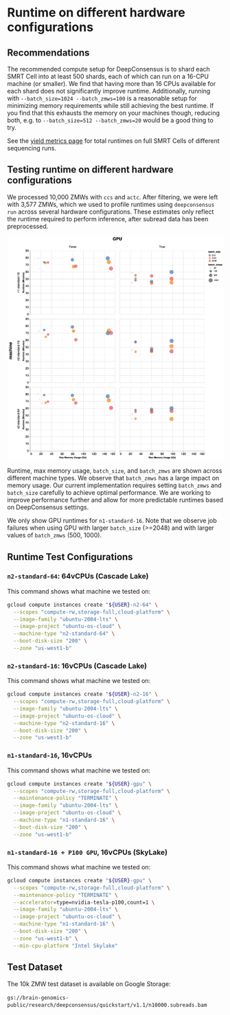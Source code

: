 # Runtime on different hardware configurations

## Recommendations

The recommended compute setup for DeepConsensus is to shard each SMRT Cell into
at least 500 shards, each of which can run on a 16-CPU machine (or smaller). We
find that having more than 16 CPUs available for each shard does not
significantly improve runtime. Additionally, running with `--batch_size=1024
--batch_zmws=100` is a reasonable setup for minimizing memory requirements while
still achieving the best runtime. If you find that this exhausts the memory on
your machines though, reducing both, e.g. to `--batch_size=512 --batch_zmws=20`
would be a good thing to try.

See the [yield metrics page](yield_metrics.md) for total runtimes on full SMRT
Cells of different sequencing runs.

## Testing runtime on different hardware configurations

We processed 10,000 ZMWs with `ccs` and `actc`. After filtering, we were left
with 3,577 ZMWs, which we used to profile runtimes using `deepconsensus run`
across several hardware configurations. These estimates only reflect the runtime
required to perform inference, after subread data has been preprocessed.

![DeepConsensus runtime profiling](images/runtimes.png)

Runtime, max memory usage, `batch_size`, and `batch_zmws` are shown across
different machine types. We observe that `batch_zmws` has a large impact on
memory usage. Our current implementation requires setting `batch_zmws` and
`batch_size` carefully to achieve optimal performance. We are working to improve
performance further and allow for more predictable runtimes based on
DeepConsensus settings.

We only show GPU runtimes for `n1-standard-16`. Note that we observe job
failures when using GPU with larger `batch_size` (>=2048) and with larger values
of `batch_zmws` (500, 1000).

## Runtime Test Configurations

### `n2-standard-64`: 64vCPUs (Cascade Lake)

This command shows what machine we tested on:

```bash
gcloud compute instances create "${USER}-n2-64" \
  --scopes "compute-rw,storage-full,cloud-platform" \
  --image-family "ubuntu-2004-lts" \
  --image-project "ubuntu-os-cloud" \
  --machine-type "n2-standard-64" \
  --boot-disk-size "200" \
  --zone "us-west1-b"
```

### `n2-standard-16`: 16vCPUs (Cascade Lake)

This command shows what machine we tested on:

```bash
gcloud compute instances create "${USER}-n2-16" \
  --scopes "compute-rw,storage-full,cloud-platform" \
  --image-family "ubuntu-2004-lts" \
  --image-project "ubuntu-os-cloud" \
  --machine-type "n2-standard-16" \
  --boot-disk-size "200" \
  --zone "us-west1-b"
```

### `n1-standard-16`, 16vCPUs

This command shows what machine we tested on:

```bash
gcloud compute instances create "${USER}-gpu" \
  --scopes "compute-rw,storage-full,cloud-platform" \
  --maintenance-policy "TERMINATE" \
  --image-family "ubuntu-2004-lts" \
  --image-project "ubuntu-os-cloud" \
  --machine-type "n1-standard-16" \
  --boot-disk-size "200" \
  --zone "us-west1-b"
```

### `n1-standard-16 + P100 GPU`, 16vCPUs (SkyLake)

This command shows what machine we tested on:

```bash
gcloud compute instances create "${USER}-gpu" \
  --scopes "compute-rw,storage-full,cloud-platform" \
  --maintenance-policy "TERMINATE" \
  --accelerator=type=nvidia-tesla-p100,count=1 \
  --image-family "ubuntu-2004-lts" \
  --image-project "ubuntu-os-cloud" \
  --machine-type "n1-standard-16" \
  --boot-disk-size "200" \
  --zone "us-west1-b" \
  --min-cpu-platform "Intel Skylake"
```

## Test Dataset

The 10k ZMW test dataset is available on Google Storage:

`gs://brain-genomics-public/research/deepconsensus/quickstart/v1.1/n10000.subreads.bam`
